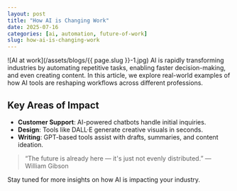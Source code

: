 ```yaml
---
layout: post
title: "How AI is Changing Work"
date: 2025-07-16
categories: [ai, automation, future-of-work]
slug: how-ai-is-changing-work
---
```

![AI at work](/assets/blogs/{{ page.slug }}-1.jpg)
AI is rapidly transforming industries by automating repetitive tasks, enabling faster decision-making, and even creating content. In this article, we explore real-world examples of how AI tools are reshaping workflows across different professions.

## Key Areas of Impact

- **Customer Support**: AI-powered chatbots handle initial inquiries.
- **Design**: Tools like DALL·E generate creative visuals in seconds.
- **Writing**: GPT-based tools assist with drafts, summaries, and content ideation.

> “The future is already here — it's just not evenly distributed.” — William Gibson

Stay tuned for more insights on how AI is impacting your industry.
